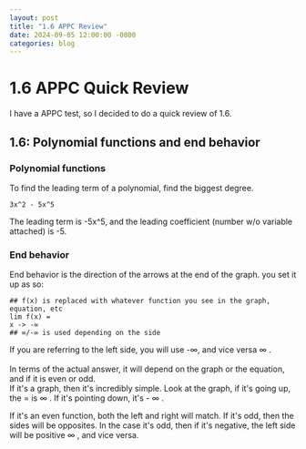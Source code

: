 ```yaml
---
layout: post
title: "1.6 APPC Review"
date: 2024-09-05 12:00:00 -0000
categories: blog
---
```

# 1.6 APPC Quick Review
I have a APPC test, so I decided to do a quick review of 1.6.
## 1.6: Polynomial functions and end behavior
### Polynomial functions
 To find the leading term of a polynomial, find the biggest degree.
```
3x^2 - 5x^5
```
The leading term is -5x^5, and the leading coefficient (number w/o variable attached) is -5. 

### End behavior
End behavior is the direction of the arrows at the end of the graph. you set it up as so:
```
## f(x) is replaced with whatever function you see in the graph, equation, etc
lim f(x) = 
x -> -∞
## ∞/-∞ is used depending on the side 
```
If you are referring to the left side, you will use -∞, and vice versa ∞ . 
<br><br>
In terms of the actual answer, it will depend on the graph or the equation, and if it is even or odd.
<br>
If it's a graph, then it's incredibly simple. Look at the graph, if it's going up, the = is  ∞ . If it's pointing down, it's - ∞ .

If it's an even function, both the left and right will match. If it's odd, then the sides will be opposites. 
In the case it's odd, then if it's negative, the left side will be positive  ∞ , and vice versa. 
